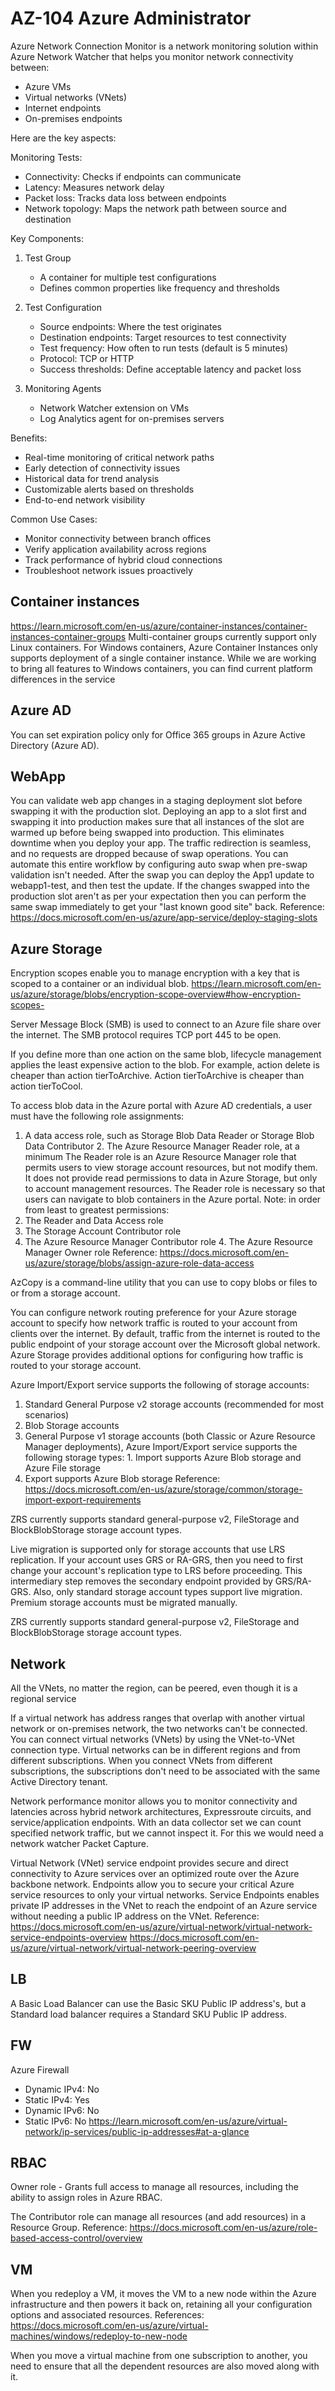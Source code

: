 # AZ-104 Azure Administrator

Azure Network Connection Monitor is a network monitoring solution within Azure Network Watcher that helps you monitor network connectivity between:
- Azure VMs
- Virtual networks (VNets)
- Internet endpoints
- On-premises endpoints

Here are the key aspects:

Monitoring Tests:
- Connectivity: Checks if endpoints can communicate
- Latency: Measures network delay
- Packet loss: Tracks data loss between endpoints
- Network topology: Maps the network path between source and destination

Key Components:
1. Test Group
   - A container for multiple test configurations
   - Defines common properties like frequency and thresholds

2. Test Configuration
   - Source endpoints: Where the test originates
   - Destination endpoints: Target resources to test connectivity
   - Test frequency: How often to run tests (default is 5 minutes)
   - Protocol: TCP or HTTP
   - Success thresholds: Define acceptable latency and packet loss

3. Monitoring Agents
   - Network Watcher extension on VMs
   - Log Analytics agent for on-premises servers

Benefits:
- Real-time monitoring of critical network paths
- Early detection of connectivity issues
- Historical data for trend analysis
- Customizable alerts based on thresholds
- End-to-end network visibility

Common Use Cases:
- Monitor connectivity between branch offices
- Verify application availability across regions
- Track performance of hybrid cloud connections
- Troubleshoot network issues proactively

## Container instances

https://learn.microsoft.com/en-us/azure/container-instances/container-instances-container-groups Multi-container groups currently support only Linux containers. For Windows containers, Azure Container Instances only supports deployment of a single container instance. While we are working to bring all features to Windows containers, you can find current platform differences in the service

## Azure AD

You can set expiration policy only for Office 365 groups in Azure Active Directory (Azure AD).

## WebApp

You can validate web app changes in a staging deployment slot before swapping it with the production slot. Deploying an app to a slot first and swapping it into production makes sure that all instances of the slot are warmed up before being swapped into production. This eliminates downtime when you deploy your app. The traffic redirection is seamless, and no requests are dropped because of swap operations. You can automate this entire workflow by configuring auto swap when pre-swap validation isn't needed.
After the swap you can deploy the App1 update to webapp1-test, and then test the update. If the changes swapped into the production slot aren't as per your expectation then you can perform the same swap immediately to get your "last known good site" back.
Reference: https://docs.microsoft.com/en-us/azure/app-service/deploy-staging-slots

## Azure Storage

Encryption scopes enable you to manage encryption with a key that is scoped to a container or an individual blob.
https://learn.microsoft.com/en-us/azure/storage/blobs/encryption-scope-overview#how-encryption-scopes-

Server Message Block (SMB) is used to connect to an Azure file share over the internet. The SMB protocol requires TCP port 445 to be open.

If you define more than one action on the same blob, lifecycle management applies the least expensive action to the blob. For example, action delete is cheaper than action tierToArchive. Action tierToArchive is cheaper than action tierToCool.

To access blob data in the Azure portal with Azure AD credentials, a user must have the following role assignments:
1. A data access role, such as Storage Blob Data Reader or Storage Blob Data Contributor 2. The Azure Resource Manager Reader role, at a minimum
The Reader role is an Azure Resource Manager role that permits users to view storage account resources, but not modify them. It does not provide read permissions to data in Azure Storage, but only to account management resources. The Reader role is necessary so that users can navigate to blob containers in the Azure portal.
Note: in order from least to greatest permissions:
1. The Reader and Data Access role
2. The Storage Account Contributor role
3. The Azure Resource Manager Contributor role 4. The Azure Resource Manager Owner role
Reference: https://docs.microsoft.com/en-us/azure/storage/blobs/assign-azure-role-data-access

AzCopy is a command-line utility that you can use to copy blobs or files to or from a storage account.

You can configure network routing preference for your Azure storage account to specify how network traffic is routed to your account from clients over the internet. By default, traffic from the internet is routed to the public endpoint of your storage account over the Microsoft global network. Azure Storage provides additional options for configuring how traffic is routed to your storage account.

Azure Import/Export service supports the following of storage accounts:
1. Standard General Purpose v2 storage accounts (recommended for most scenarios)
2. Blob Storage accounts
3. General Purpose v1 storage accounts (both Classic or Azure Resource Manager deployments),
Azure Import/Export service supports the following storage types: 1. Import supports Azure Blob storage and Azure File storage
2. Export supports Azure Blob storage
Reference: https://docs.microsoft.com/en-us/azure/storage/common/storage-import-export-requirements

ZRS currently supports standard general-purpose v2, FileStorage and BlockBlobStorage storage account types.
 
Live migration is supported only for storage accounts that use LRS replication. If your account uses GRS or RA-GRS, then you need to first change your account's replication type to LRS before proceeding. This intermediary step removes the secondary endpoint provided by GRS/RA- GRS.
Also, only standard storage account types support live migration. Premium storage accounts must be migrated manually.

ZRS currently supports standard general-purpose v2, FileStorage and BlockBlobStorage storage account types.

## Network

All the VNets, no matter the region, can be peered, even though it is a regional service

If a virtual network has address ranges that overlap with another virtual network or on-premises network, the two networks can't be connected.
You can connect virtual networks (VNets) by using the VNet-to-VNet connection type. Virtual networks can be in different regions and from different subscriptions. When you connect VNets from different subscriptions, the subscriptions don't need to be associated with the same Active Directory tenant.

Network performance monitor allows you to monitor connectivity and latencies across hybrid network architectures, Expressroute circuits, and service/application endpoints. With an data collector set we can count specified network traffic, but we cannot inspect it. For this we would need a network watcher Packet Capture.

Virtual Network (VNet) service endpoint provides secure and direct connectivity to Azure services over an optimized route over the Azure backbone network. Endpoints allow you to secure your critical Azure service resources to only your virtual networks. Service Endpoints enables private IP addresses in the VNet to reach the endpoint of an Azure service without needing a public IP address on the VNet.
Reference: https://docs.microsoft.com/en-us/azure/virtual-network/virtual-network-service-endpoints-overview https://docs.microsoft.com/en-us/azure/virtual-network/virtual-network-peering-overview

## LB

A Basic Load Balancer can use the Basic SKU Public IP address's, but a Standard load balancer requires a Standard SKU Public IP address.

## FW

Azure Firewall
- Dynamic IPv4: No
- Static IPv4: Yes
- Dynamic IPv6: No 
- Static IPv6: No
https://learn.microsoft.com/en-us/azure/virtual-network/ip-services/public-ip-addresses#at-a-glance


## RBAC

Owner role - Grants full access to manage all resources, including the ability to assign roles in Azure RBAC.

The Contributor role can manage all resources (and add resources) in a Resource Group. Reference:
https://docs.microsoft.com/en-us/azure/role-based-access-control/overview


## VM

When you redeploy a VM, it moves the VM to a new node within the Azure infrastructure and then powers it back on, retaining all your configuration options and associated resources.
References:
https://docs.microsoft.com/en-us/azure/virtual-machines/windows/redeploy-to-new-node

When you move a virtual machine from one subscription to another, you need to ensure that all the dependent resources are also moved along with it.
